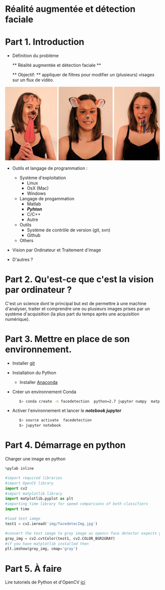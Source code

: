 Réalité augmentée et détection faciale
==================================================


# Part 1. Introduction

* Définition du problème

  ** Réalité augmentée et détection faciale **

  ** Objectif: ** appliquer de filtres pour modifier un (plusieurs) visages 
  sur un flux de vidéo.
  

<img src="./img/faces.jpg" />

* Outils et langage de programmation :
  
  + Système d'exploitation
    - Linux
    - OsX (Mac)
    - Windows
  + Langage de progammation
    - Matlab
    - ***Pyhton***
    - C/C++
    - Autre
  + Outils
    - Système de contrôle de version (git, svn)
    - Github
  + Others

* Vision par Ordinateur et Traitement d'image

* D'autres ?

# Part 2. Qu'est-ce que c'est la vision par ordinateur ?
C'est un science dont le principal but est de permettre à une machine 
d'analyser, traiter et comprendre une ou plusieurs images prises par un système 
d'acquisition (la plus part du temps après une acquisition numérique).


# Part 3. Mettre en place de son environnement.

 * Installer [git](https://git-scm.com/download/) 
   
 * Installation du Python
   - Installer [Anaconda](https://www.anaconda.com/download/)

 * Créer un environnement Conda
 
   ```bash
      $> conda create -n facedetection  python=2.7 jupyter numpy  matplotlib opencv
   ```

 * Activer l'environnement et lancer le ***notebook jupyter***

   ```bash
      $> source activate  facedetection
      $> jupyter notebook
   ```


# Part 4. Démarrage  en python

Charger une image en python

```python
%pylab inline
```

```python
#import required libraries 
#import OpenCV library
import cv2
#import matplotlib library
import matplotlib.pyplot as plt
#importing time library for speed comparisons of both classifiers
import time 
```


```python
#load test iamge
test1 = cv2.imread('img/facedetecImg.jpg')
```

```python
#convert the test image to gray image as opencv face detector expects gray images 
gray_img = cv2.cvtColor(test1, cv2.COLOR_BGR2GRAY)
#if you have matplotlib installed then  
plt.imshow(gray_img, cmap='gray')
```

# Part 5. À faire

Lire tutoriels de Python et d'OpenCV [ici](http://docs.opencv.org/3.1.0/d0/de3/tutorial_py_intro.html)



